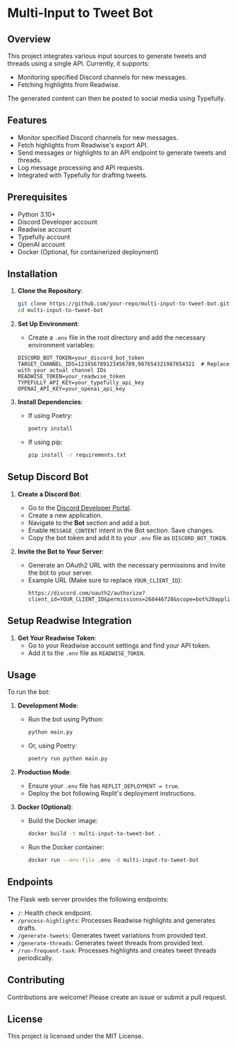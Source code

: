 # Multi-Input to Tweet Bot

## Overview

This project integrates various input sources to generate tweets and threads using a single API. Currently, it supports:
- Monitoring specified Discord channels for new messages.
- Fetching highlights from Readwise.

The generated content can then be posted to social media using Typefully.

## Features

- Monitor specified Discord channels for new messages.
- Fetch highlights from Readwise's export API.
- Send messages or highlights to an API endpoint to generate tweets and threads.
- Log message processing and API requests.
- Integrated with Typefully for drafting tweets.

## Prerequisites

- Python 3.10+
- Discord Developer account
- Readwise account
- Typefully account
- OpenAI account
- Docker (Optional, for containerized deployment)

## Installation

1. **Clone the Repository**:
    ```bash
    git clone https://github.com/your-repo/multi-input-to-tweet-bot.git
    cd multi-input-to-tweet-bot
    ```

2. **Set Up Environment**:
    - Create a `.env` file in the root directory and add the necessary environment variables:
    ```properties
    DISCORD_BOT_TOKEN=your_discord_bot_token
    TARGET_CHANNEL_IDS=123456789123456789,987654321987654321  # Replace with your actual channel IDs
    READWISE_TOKEN=your_readwise_token
    TYPEFULLY_API_KEY=your_typefully_api_key
    OPENAI_API_KEY=your_openai_api_key
    ```

3. **Install Dependencies**:
    - If using Poetry:
      ```bash
      poetry install
      ```
    - If using pip:
      ```bash
      pip install -r requirements.txt
      ```

## Setup Discord Bot

1. **Create a Discord Bot**:
    - Go to the [Discord Developer Portal](https://discord.com/developers/applications).
    - Create a new application.
    - Navigate to the **Bot** section and add a bot.
    - Enable `MESSAGE_CONTENT` intent in the Bot section. Save changes.
    - Copy the bot token and add it to your `.env` file as `DISCORD_BOT_TOKEN`.

2. **Invite the Bot to Your Server**:
    - Generate an OAuth2 URL with the necessary permissions and invite the bot to your server.
    - Example URL (Make sure to replace `YOUR_CLIENT_ID`):
      ```text
      https://discord.com/oauth2/authorize?client_id=YOUR_CLIENT_ID&permissions=268446720&scope=bot%20applications.commands
      ```

## Setup Readwise Integration

1. **Get Your Readwise Token**:
    - Go to your Readwise account settings and find your API token.
    - Add it to the `.env` file as `READWISE_TOKEN`.

## Usage

To run the bot:

1. **Development Mode**:
    - Run the bot using Python:
      ```bash
      python main.py
      ```
    
    - Or, using Poetry:
      ```bash
      poetry run python main.py
      ```

2. **Production Mode**:
    - Ensure your `.env` file has `REPLIT_DEPLOYMENT = true`.
    - Deploy the bot following Replit's deployment instructions.

3. **Docker (Optional)**:
    - Build the Docker image:
      ```bash
      docker build -t multi-input-to-tweet-bot .
      ```
    - Run the Docker container:
      ```bash
      docker run --env-file .env -d multi-input-to-tweet-bot
      ```

## Endpoints

The Flask web server provides the following endpoints:

- `/`: Health check endpoint.
- `/process-highlights`: Processes Readwise highlights and generates drafts.
- `/generate-tweets`: Generates tweet variations from provided text.
- `/generate-threads`: Generates tweet threads from provided text.
- `/run-frequent-task`: Processes highlights and creates tweet threads periodically.

## Contributing

Contributions are welcome! Please create an issue or submit a pull request.

## License

This project is licensed under the MIT License.